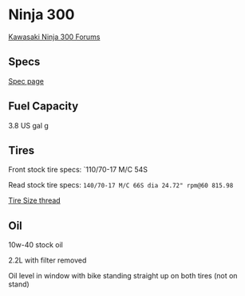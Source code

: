 # Ninja 300

[Kawasaki Ninja 300 Forums](https://www.kawasakininja300.com/)

## Specs

[Spec page](https://www.motorcyclespecs.co.za/model/kawasaki/kawasaki_ninja_300_16.htm)

## Fuel Capacity

3.8 US gal
g

## Tires

Front stock tire specs: `110/70-17 M/C 54S

Read stock tire specs: `140/70-17 M/C 66S dia 24.72" rpm@60 815.98`

[Tire Size thread](https://www.kawasakininja300.com/threads/ninja-300-tire-size-question.135447/)

## Oil

10w-40 stock oil

2.2L with filter removed

Oil level in window with bike standing straight up on both tires (not on stand)
